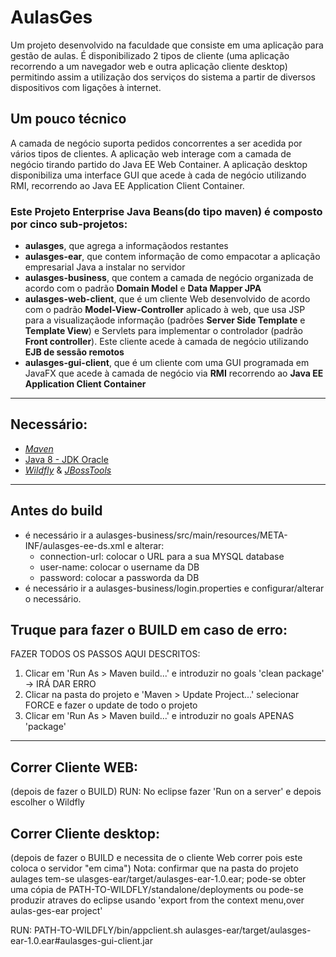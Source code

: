 # AulasGes

Um projeto desenvolvido na faculdade que consiste em uma aplicação para gestão de aulas. É disponibilizado 2 tipos de cliente (uma aplicação recorrendo a um navegador web e outra aplicação cliente desktop) permitindo assim a utilização dos serviços do sistema a partir de diversos dispositivos com ligações à internet.

## Um pouco técnico
A camada de negócio suporta pedidos concorrentes a ser acedida por vários tipos de clientes.
A aplicação web interage com a camada de negócio tirando partido do Java EE Web Container.
A aplicação desktop disponibiliza uma interface GUI que acede à cada de negócio utilizando RMI, recorrendo ao Java EE Application Client Container.

### Este Projeto Enterprise Java Beans(do tipo maven) é composto por cinco sub-projetos:
* **aulasges**, que agrega a informaçãodos restantes
* **aulasges-ear**, que contem informação de como empacotar a aplicação empresarial Java a instalar no servidor
* **aulasges-business**, que contem a camada de negócio organizada de acordo com o padrão __Domain Model__ e __Data Mapper JPA__
* **aulasges-web-client**, que é um cliente Web desenvolvido de acordo com o padrão __Model-View-Controller__ aplicado à web, que  usa JSP para a visualizaçãode informação (padrões __Server Side Template__ e __Template View__) e Servlets para implementar o controlador (padrão __Front controller__). Este cliente acede à camada de negócio utilizando __EJB de sessão remotos__
* **aulasges-gui-client**, que é um cliente com uma GUI programada em JavaFX que acede à camada de negócio via __RMI__ recorrendo ao __Java EE Application Client Container__

--------------------------------------
## Necessário:
* [*Maven*](http://maven.apache.org)
* [Java 8 - JDK Oracle](https://www.oracle.com/technetwork/java/javase/downloads/index.html)
* [*Wildfly*](https://download.jboss.org/wildfly/10.0.0.Final/wildfly-10.0.0.Final.zip) & [*JBossTools*](https://www.baeldung.com/eclipse-wildfly-configuration)

--------------------------------------
## Antes do build
* é necessário ir a aulasges-business/src/main/resources/META-INF/aulasges-ee-ds.xml e alterar:
	* connection-url: colocar o URL para a sua MYSQL database
	* user-name: colocar o username da DB
	* password: colocar a passworda da DB
* é necessário ir a aulasges-business/login.properties e configurar/alterar o necessário.

## Truque para fazer o BUILD em caso de erro:
FAZER TODOS OS PASSOS AQUI DESCRITOS:
1. Clicar em 'Run As > Maven build...' e introduzir no goals 'clean package' -> IRÁ DAR ERRO
2. Clicar na pasta do projeto e 'Maven > Update Project...' selecionar FORCE e fazer o update de todo o projeto
3. Clicar em 'Run As > Maven build...' e introduzir no goals APENAS 'package'

--------------------------------------
## Correr Cliente WEB:
(depois de fazer o BUILD)
RUN:
No eclipse fazer 'Run on a server' e depois escolher o Wildfly


## Correr Cliente desktop:
(depois de fazer o BUILD e necessita de o cliente Web correr pois este coloca o servidor "em cima")
Nota: confirmar que na pasta do projeto aulages tem-se ulasges-ear/target/aulasges-ear-1.0.ear; pode-se obter uma cópia de PATH-TO-WILDFLY/standalone/deployments ou pode-se produzir atraves do eclipse usando 'export from the context menu,over aulas-ges-ear project'

RUN:
PATH-TO-WILDFLY/bin/appclient.sh aulasges-ear/target/aulasges-ear-1.0.ear#aulasges-gui-client.jar
